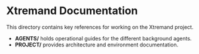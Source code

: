 # Xtremand Documentation

This directory contains key references for working on the Xtremand project.

- **AGENTS/** holds operational guides for the different background agents.
- **PROJECT/** provides architecture and environment documentation.
